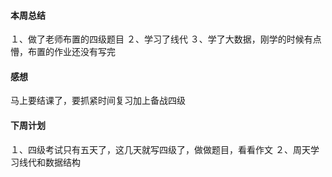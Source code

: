 #### 本周总结
１、做了老师布置的四级题目
２、学习了线代
３、学了大数据，刚学的时候有点懵，布置的作业还没有写完

#### 感想
马上要结课了，要抓紧时间复习加上备战四级
#### 下周计划
１、四级考试只有五天了，这几天就写四级了，做做题目，看看作文
２、周天学习线代和数据结构
